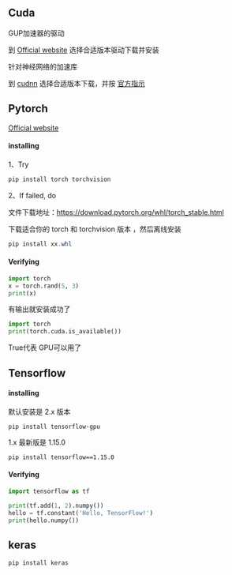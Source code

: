 ##  Cuda

GUP加速器的驱动

到 [Official website](https://developer.nvidia.com/cuda-downloads) 选择合适版本驱动下载并安装

针对神经网络的加速库

到 [cudnn](https://developer.nvidia.com/rdp/cudnn-download) 选择合适版本下载，并按 [官方指示](https://docs.nvidia.com/deeplearning/sdk/cudnn-install/index.html)



## Pytorch

[Official website](https://pytorch.org/get-started/locally/)

#### installing

1、Try

```powershell
pip install torch torchvision
```

2、If failed, do

文件下载地址：https://download.pytorch.org/whl/torch_stable.html

下载适合你的 torch 和 torchvision 版本 ，然后离线安装

```powershell
pip install xx.whl
```

#### Verifying

```python
import torch
x = torch.rand(5, 3)
print(x)
```

有输出就安装成功了

```python
import torch
print(torch.cuda.is_available())
```

True代表 GPU可以用了



## Tensorflow

#### installing

默认安装是 2.x 版本

```
pip install tensorflow-gpu
```
1.x 最新版是 1.15.0

```
pip install tensorflow==1.15.0
```

#### Verifying

```python
import tensorflow as tf

print(tf.add(1, 2).numpy())
hello = tf.constant('Hello, TensorFlow!')
print(hello.numpy())
```



## keras

```
pip install keras
```

